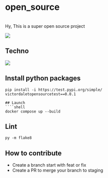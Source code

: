 # open_source

<br>
Hy, This is a super open source project

![](https://img.shields.io/github/stars/victordalet/super_python_program.svg)

## Techno

![](https://img.shields.io/badge/Python-FFD43B?style=for-the-badge&logo=python&logoColor=blue)


## Install python packages
````shell
pip install -i https://test.pypi.org/simple/ victordaletopensourcetest==0.0.1
````

````shell
## Launch
````shell
docker compose up --build
````

## Lint

````shell
py -m flake8
````

## How to contribute

- Create a branch start with feat or fix
- Create a PR to merge your branch to staging